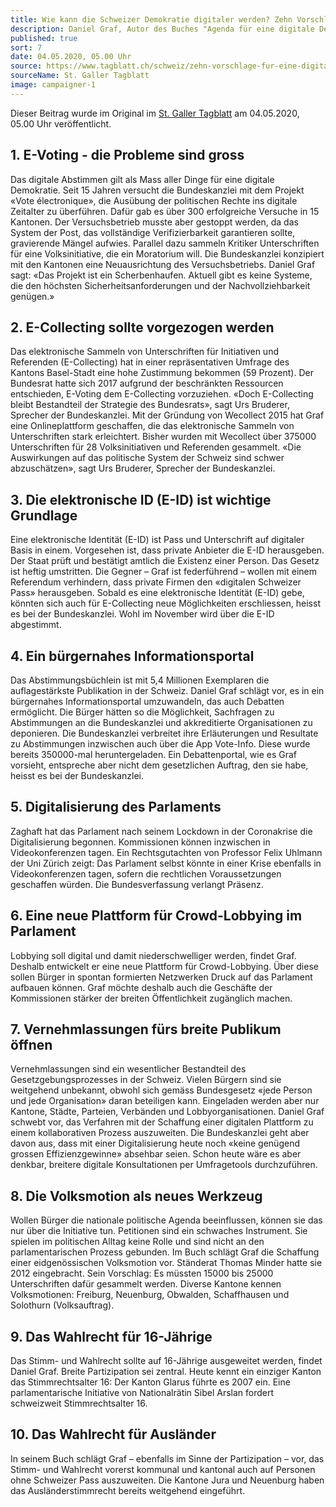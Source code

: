 ```yaml
---
title: Wie kann die Schweizer Demokratie digitaler werden? Zehn Vorschläge von Buch-Autor Daniel Graf
description: Daniel Graf, Autor des Buches "Agenda für eine digitale Demokratie", zeichnet in zehn Punkten, wie ein digitales Demokratie-Modell der Zukunft aussehen könnte. Seine These. Die Digitalisierung stützt die Demokratie breiter ab. Sie stärkt die Partizipation der Bürger. 
published: true
sort: 7
date: 04.05.2020, 05.00 Uhr 
source: https://www.tagblatt.ch/schweiz/zehn-vorschlage-fur-eine-digitalere-demokratie-ld.1217385
sourceName: St. Galler Tagblatt
image: campaigner-1
---
```


Dieser Beitrag wurde im Original im [St. Galler Tagblatt](https://www.tagblatt.ch/schweiz/zehn-vorschlage-fur-eine-digitalere-demokratie-ld.1217385) am 04.05.2020, 05.00 Uhr  veröffentlicht.

## 1. E-Voting - die Probleme sind gross
Das digitale Abstimmen gilt als Mass aller Dinge für eine digitale Demokratie. Seit 15 Jahren versucht die Bundeskanzlei mit dem Projekt «Vote électronique», die Ausübung der politischen Rechte ins digitale Zeitalter zu überführen. Dafür gab es über 300 erfolgreiche Versuche in 15 Kantonen. Der Versuchsbetrieb musste aber gestoppt werden, da das System der Post, das vollständige Verifizierbarkeit garantieren sollte, gravierende Mängel aufwies. Parallel dazu sammeln Kritiker Unterschriften für eine Volksinitiative, die ein Moratorium will. Die Bundeskanzlei konzipiert mit den Kantonen eine Neuausrichtung des Versuchsbetriebs. Daniel Graf sagt: «Das Projekt ist ein Scherbenhaufen. Aktuell gibt es keine Systeme, die den höchsten Sicherheitsanforderungen und der Nachvollziehbarkeit genügen.»

## 2. E-Collecting sollte vorgezogen werden
Das elektronische Sammeln von Unterschriften für Initiativen und Referenden (E-Collecting) hat in einer repräsentativen Umfrage des Kantons Basel-Stadt eine hohe Zustimmung bekommen (59 Prozent). Der Bundesrat hatte sich 2017 aufgrund der beschränkten Ressourcen entschieden, E-Voting dem E-Collecting vorzuziehen. «Doch E-Collecting bleibt Bestandteil der Strategie des Bundesrats», sagt Urs Bruderer, Sprecher der Bundeskanzlei. Mit der Gründung von Wecollect 2015 hat Graf eine Onlineplattform geschaffen, die das elektronische Sammeln von Unterschriften stark erleichtert. Bisher wurden mit Wecollect über 375000 Unterschriften für 28 Volksinitiativen und Referenden gesammelt. «Die Auswirkungen auf das politische System der Schweiz sind schwer abzuschätzen», sagt Urs Bruderer, Sprecher der Bundeskanzlei.

## 3. Die elektronische ID (E-ID) ist wichtige Grundlage
Eine elektronische Identität (E-ID) ist Pass und Unterschrift auf digitaler Basis in einem. Vorgesehen ist, dass private Anbieter die E-ID herausgeben. Der Staat prüft und bestätigt amtlich die Existenz einer Person. Das Gesetz ist heftig umstritten. Die Gegner – Graf ist federführend – wollen mit einem Referendum verhindern, dass private Firmen den «digitalen Schweizer Pass» herausgeben. Sobald es eine elektronische Identität (E-ID) gebe, könnten sich auch für E-Collecting neue Möglichkeiten erschliessen, heisst es bei der Bundeskanzlei. Wohl im November wird über die E-ID abgestimmt.

## 4. Ein bürgernahes Informationsportal
Das Abstimmungsbüchlein ist mit 5,4 Millionen Exemplaren die auflagestärkste Publikation in der Schweiz. Daniel Graf schlägt vor, es in ein bürgernahes Informationsportal umzuwandeln, das auch Debatten ermöglicht. Die Bürger hätten so die Möglichkeit, Sachfragen zu Abstimmungen an die Bundeskanzlei und akkreditierte Organisationen zu deponieren. Die Bundeskanzlei verbreitet ihre Erläuterungen und Resultate zu Abstimmungen inzwischen auch über die App Vote-Info. Diese wurde bereits 350000-mal heruntergeladen. Ein Debattenportal, wie es Graf vorsieht, entspreche aber nicht dem gesetzlichen Auftrag, den sie habe, heisst es bei der Bundeskanzlei.

## 5. Digitalisierung des Parlaments
Zaghaft hat das Parlament nach seinem Lockdown in der Coronakrise die Digitalisierung begonnen. Kommissionen können inzwischen in Videokonferenzen tagen. Ein Rechtsgutachten von Professor Felix Uhlmann der Uni Zürich zeigt: Das Parlament selbst könnte in einer Krise ebenfalls in Videokonferenzen tagen, sofern die rechtlichen Voraussetzungen geschaffen würden. Die Bundesverfassung verlangt Präsenz.

## 6. Eine neue Plattform für Crowd-Lobbying im Parlament
Lobbying soll digital und damit niederschwelliger werden, findet Graf. Deshalb entwickelt er eine neue Plattform für Crowd-Lobbying. Über diese sollen Bürger in spontan formierten Netzwerken Druck auf das Parlament aufbauen können. Graf möchte deshalb auch die Geschäfte der Kommissionen stärker der breiten Öffentlichkeit zugänglich machen.

## 7. Vernehmlassungen fürs breite Publikum öffnen
Vernehmlassungen sind ein wesentlicher Bestandteil des Gesetzgebungsprozesses in der Schweiz. Vielen Bürgern sind sie weitgehend unbekannt, obwohl sich gemäss Bundesgesetz «jede Person und jede Organisation» daran beteiligen kann. Eingeladen werden aber nur Kantone, Städte, Parteien, Verbänden und Lobbyorganisationen. Daniel Graf schwebt vor, das Verfahren mit der Schaffung einer digitalen Plattform zu einem kollaborativen Prozess auszuweiten. Die Bundeskanzlei geht aber davon aus, dass mit einer Digitalisierung heute noch «keine genügend grossen Effizienzgewinne» absehbar seien. Schon heute wäre es aber denkbar, breitere digitale Konsultationen per Umfragetools durchzuführen.

## 8. Die Volksmotion als neues Werkzeug
Wollen Bürger die nationale politische Agenda beeinflussen, können sie das nur über die Initiative tun. Petitionen sind ein schwaches Instrument. Sie spielen im politischen Alltag keine Rolle und sind nicht an den parlamentarischen Prozess gebunden. Im Buch schlägt Graf die Schaffung einer eidgenössischen Volksmotion vor. Ständerat Thomas Minder hatte sie 2012 eingebracht. Sein Vorschlag: Es müssten 15000 bis 25000 Unterschriften dafür gesammelt werden. Diverse Kantone kennen Volksmotionen: Freiburg, Neuenburg, Obwalden, Schaffhausen und Solothurn (Volksauftrag).

## 9. Das Wahlrecht für 16-Jährige
Das Stimm- und Wahlrecht sollte auf 16-Jährige ausgeweitet werden, findet Daniel Graf. Breite Partizipation sei zentral. Heute kennt ein einziger Kanton das Stimmrechtsalter 16: Der Kanton Glarus führte es 2007 ein. Eine parlamentarische Initiative von Nationalrätin Sibel Arslan fordert schweizweit Stimmrechtsalter 16.

## 10. Das Wahlrecht für Ausländer
In seinem Buch schlägt Graf – ebenfalls im Sinne der Partizipation – vor, das Stimm- und Wahlrecht vorerst kommunal und kantonal auch auf Personen ohne Schweizer Pass auszuweiten. Die Kantone Jura und Neuenburg haben das Ausländerstimmrecht bereits weitgehend eingeführt.